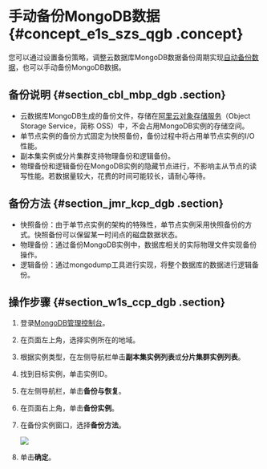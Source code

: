 # 手动备份MongoDB数据 {#concept_e1s_szs_qgb .concept}

您可以通过设置备份策略，调整云数据库MongoDB数据备份周期实现[自动备份数据](intl.zh-CN/用户指南/数据备份/设置自动备份MongoDB数据.md#)，也可以手动备份MongoDB数据。

## 备份说明 {#section_cbl_mbp_dgb .section}

-   云数据库MongoDB生成的备份文件，存储在[阿里云对象存储服务](https://www.alibabacloud.com/help/zh/doc-detail/31817.htm)（Object Storage Service，简称 OSS）中，不会占用MongoDB实例的存储空间。
-   单节点实例的备份方式固定为快照备份，备份过程中将占用单节点实例的I/O性能。
-   副本集实例或分片集群支持物理备份和逻辑备份。
-   物理备份和逻辑备份在MongoDB实例的隐藏节点进行，不影响主从节点的读写性能。若数据量较大，花费的时间可能较长，请耐心等待。

## 备份方法 {#section_jmr_kcp_dgb .section}

-   快照备份：由于单节点实例的架构的特殊性，单节点实例采用快照备份的方式。快照备份可以保留某一时间点的磁盘数据状态。
-   物理备份：通过备份MongoDB实例中，数据库相关的实际物理文件实现备份操作。
-   逻辑备份：通过mongodump工具进行实现，将整个数据库的数据进行逻辑备份。

## 操作步骤 {#section_w1s_ccp_dgb .section}

1.  登录[MongoDB管理控制台](https://mongodb.console.aliyun.com/#/mongodb/list)。
2.  在页面左上角，选择实例所在的地域。
3.  根据实例类型，在左侧导航栏单击**副本集实例列表**或**分片集群实例列表**。
4.  找到目标实例，单击实例ID。
5.  在左侧导航栏，单击**备份与恢复**。
6.  在页面右上角，单击**备份实例**。
7.  在备份实例窗口，选择**备份方法**。

    ![](http://static-aliyun-doc.oss-cn-hangzhou.aliyuncs.com/assets/img/6722/15513233517041_zh-CN.png)

8.  单击**确定**。

